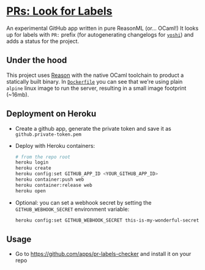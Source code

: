 # [PRs: Look for Labels](https://github.com/apps/pr-labels-checker)

An experimental GitHub app written in pure ReasonML (or... OCaml!)
It looks up for labels with `PR:` prefix (for autogenerating changelogs for [`yoshi`](https://github.com/wix/yoshi)) and adds a status for the project.

## Under the hood

This project uses [Reason](https://reasonml.github.io) with the native OCaml toolchain to product a statically built binary.
In [`Dockerfile`](./Dockerfile) you can see that we're using plain `alpine` linux image to run the server, resulting in a small image footprint (~16mb).

## Deployment on Heroku

- Create a github app, generate the private token and save it as `github.private-token.pem`
- Deploy with Heroku containers:

  ```bash
  # from the repo root
  heroku login
  heroku create
  heroku config:set GITHUB_APP_ID <YOUR_GITHUB_APP_ID>
  heroku container:push web
  heroku container:release web
  heroku open
  ```

- Optional: you can set a webhook secret by setting the `GITHUB_WEBHOOK_SECRET` environment variable:

  ```bash
  heroku config:set GITHUB_WEBHOOK_SECRET this-is-my-wonderful-secret-key
  ```

## Usage

- Go to https://github.com/apps/pr-labels-checker and install it on your repo
